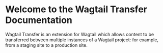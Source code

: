 # Welcome to the Wagtail Transfer Documentation

Wagtail Transfer is an extension for Wagtail which allows content to be transferred between multiple instances of a 
Wagtail project: for example, from a staging site to a production site.




